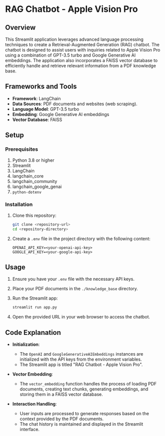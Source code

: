 # RAG Chatbot - Apple Vision Pro

## Overview

This Streamlit application leverages advanced language processing techniques to create a Retrieval-Augmented Generation (RAG) chatbot. The chatbot is designed to assist users with inquiries related to Apple Vision Pro using a combination of GPT-3.5 turbo and Google Generative AI embeddings. The application also incorporates a FAISS vector database to efficiently handle and retrieve relevant information from a PDF knowledge base.

## Frameworks and Tools

- **Framework**: LangChain
- **Data Sources**: PDF documents and websites (web scraping).
- **Language Model**: GPT-3.5 turbo
- **Embedding**: Google Generative AI embeddings
- **Vector Database**: FAISS

## Setup

### Prerequisites

1. Python 3.8 or higher
2. Streamlit
3. LangChain
4. langchain_core
5. langchain_community
6. langchain_google_genai
7. `python-dotenv`

### Installation

1. Clone this repository:

    ```bash
    git clone <repository-url>
    cd <repository-directory>
    ```

2. Create a `.env` file in the project directory with the following content:

    ```dotenv
    OPENAI_API_KEY=<your-openai-api-key>
    GOOGLE_API_KEY=<your-google-api-key>
    ```

## Usage

1. Ensure you have your `.env` file with the necessary API keys.
2. Place your PDF documents in the `./knowledge_base` directory.
3. Run the Streamlit app:

    ```bash
    streamlit run app.py
    ```

4. Open the provided URL in your web browser to access the chatbot.

## Code Explanation

- **Initialization**:
  - The `OpenAI` and `GoogleGenerativeAIEmbeddings` instances are initialized with the API keys from the environment variables.
  - The Streamlit app is titled "RAG Chatbot - Apple Vision Pro".

- **Vector Embedding**:
  - The `vector_embedding` function handles the process of loading PDF documents, creating text chunks, generating embeddings, and storing them in a FAISS vector database.

- **Interaction Handling**:
  - User inputs are processed to generate responses based on the context provided by the PDF documents.
  - The chat history is maintained and displayed in the Streamlit interface.

